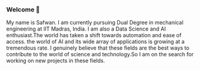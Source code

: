 ### Welcome 👋

<!--
**Safwan-91/Safwan-91** is a ✨ _special_ ✨ repository because its `README.md` (this file) appears on your GitHub profile.

Here are some ideas to get you started:

- 🔭 I’m currently working on ...
- 🌱 I’m currently learning ...
- 👯 I’m looking to collaborate on ...
- 🤔 I’m looking for help with ...
- 💬 Ask me about ...
- 📫 How to reach me: ...
- 😄 Pronouns: ...
- ⚡ Fun fact: ...
-->My name is Safwan. I am currently pursuing Dual Degree in mechanical engineering at IIT Madras, India. I am also a Data Science and AI enthusiast.The world has taken a shift towards automation and ease of access. the world of AI and its wide array of applications is growing at a tremendous rate. I genuinely believe that these fields are the best ways to contribute to the world of science and technology.So I am on the search for working on new projects in these fields.
